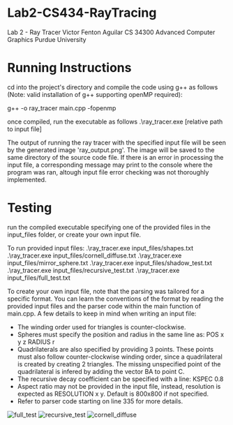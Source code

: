 # Lab2-CS434-RayTracing

Lab 2 - Ray Tracer
Victor Fenton Aguilar
CS 34300 Advanced Computer Graphics
Purdue University

# Running Instructions

cd into the project's directory and compile the code using g++ as follows (Note: valid installation of g++ supporting openMP required):

g++ -o ray_tracer main.cpp -fopenmp

once compiled, run the executable as follows
.\ray_tracer.exe [relative path to input file]

The output of running the ray tracer with the specified input file will be seen by the generated image 'ray_output.png'. The image will be saved to the same directory of the source code file. If there is an error in processing the input file, a corresponding message may print to the console where the program was ran, altough input file error checking was not thoroughly implemented.

# Testing

run the compiled executable specifying one of the provided files in the input_files folder, or create your own input file.

To run provided input files:
.\ray_tracer.exe input_files/shapes.txt
.\ray_tracer.exe input_files/cornell_diffuse.txt
.\ray_tracer.exe input_files/mirror_sphere.txt
.\ray_tracer.exe input_files/shadow_test.txt
.\ray_tracer.exe input_files/recursive_test.txt
.\ray_tracer.exe input_files/full_test.txt

To create your own input file, note that the parsing was tailored for a specific format. You can learn the conventions of the format by reading the provided input files and the parser code within the main function of main.cpp. A few details to keep in mind when writing an input file:

- The winding order used for triangles is counter-clockwise.
- Spheres must specify the position and radius in the same line as: POS x y z RADIUS r
- Quadrilaterals are also specified by providing 3 points. These points must also follow counter-clockwise winding order, since a quadrilateral is created by creating 2 triangles. The missing unspecified point of the quadrilateral is infered by adding the vector BA to point C.
- The recursive decay coefficient can be specified with a line: KSPEC 0.8
- Aspect ratio may not be provided in the input file, instead, resolution is expected as RESOLUTION x y. Default is 800x800 if not specified.
- Refer to parser code starting on line 335 for more details.

![full_test](https://github.com/Victorfenton11/Lab2-CS434/assets/62811463/0820e28a-7cc2-447d-a604-954771f85a64)
![recursive_test](https://github.com/Victorfenton11/Lab2-CS434/assets/62811463/a4d6febb-0699-4e6a-b121-7fdeb7efb18a)
![cornell_diffuse](https://github.com/Victorfenton11/Lab2-CS434/assets/62811463/1cc152c5-2930-4613-8fad-e460e33d28ec)
